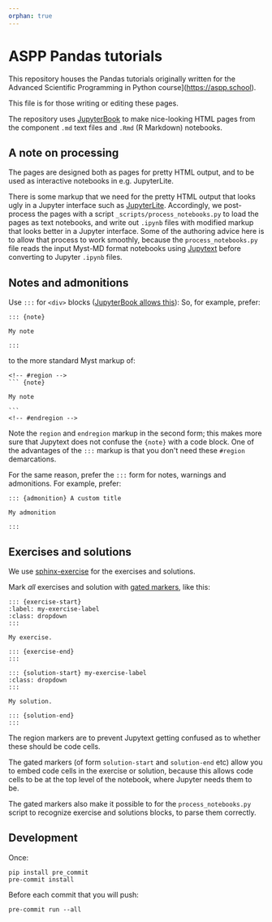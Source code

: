 ```yaml
---
orphan: true
---
```


# ASPP Pandas tutorials

This repository houses the Pandas tutorials originally written for the
Advanced Scientific Programming in Python course](https://aspp.school).

This file is for those writing or editing these pages.

The repository uses [JupyterBook](https://jupyterbook.org) to make
nice-looking HTML pages from the component `.md` text files and `.Rmd` (R
Markdown) notebooks.

## A note on processing

The pages are designed both as pages for pretty HTML output, and to be used as interactive notebooks in e.g. JupyterLite.

There is some markup that we need for the pretty HTML output that looks ugly
in a Jupyter interface such as
[JupyterLite](https://jupyterlite.readthedocs.io).  Accordingly, we
post-process the pages with a script `_scripts/process_notebooks.py` to load
the pages as text notebooks, and write out `.ipynb` files with modified markup
that looks better in a Jupyter interface.  Some of the authoring advice here
is to allow that process to work smoothly, because the `process_notebooks.py`
file reads the input Myst-MD format notebooks using
[Jupytext](https://jupytext.readthedocs.io) before converting to Jupyter
`.ipynb` files.

## Notes and admonitions

Use `:::` for
`<div>` blocks ([JupyterBook allows
this](https://jupyterbook.org/en/stable/content/content-blocks.html#markdown-friendly-directives-with)):
So, for example, prefer:

~~~
::: {note}

My note

:::
~~~

to the more standard Myst markup of:

~~~
<!-- #region -->
``` {note}

My note

```
<!-- #endregion -->
~~~

Note the `region` and `endregion` markup in the second form; this makes more
sure that Jupytext does not confuse the `{note}` with a code block.  One of
the advantages of the `:::` markup is that you don't need these `#region`
demarcations.

For the same reason, prefer the `:::` form for notes, warnings and admonitions.  For example, prefer:

~~~
::: {admonition} A custom title

My admonition

:::
~~~


## Exercises and solutions

We use [sphinx-exercise](https://ebp-sphinx-exercise.readthedocs.io) for the exercises and solutions.

Mark *all* exercises and solution with [gated
markers](https://ebp-sphinx-exercise.readthedocs.io/en/latest/syntax.html#alternative-gated-syntax),
like this:

~~~
::: {exercise-start}
:label: my-exercise-label
:class: dropdown
:::

My exercise.

::: {exercise-end}
:::

::: {solution-start} my-exercise-label
:class: dropdown
:::

My solution.

::: {solution-end}
:::
~~~

The region markers are to prevent Jupytext getting confused as to whether these should be code cells.

The gated markers (of form `solution-start` and `solution-end` etc) allow you
to embed code cells in the exercise or solution, because this allows code
cells to be at the top level of the notebook, where Jupyter needs them to be.

The gated markers also make it possible to for the `process_notebooks.py`
script to recognize exercise and solutions blocks, to parse them correctly.

## Development

Once:

```
pip install pre_commit
pre-commit install
```

Before each commit that you will push:

```
pre-commit run --all
```
